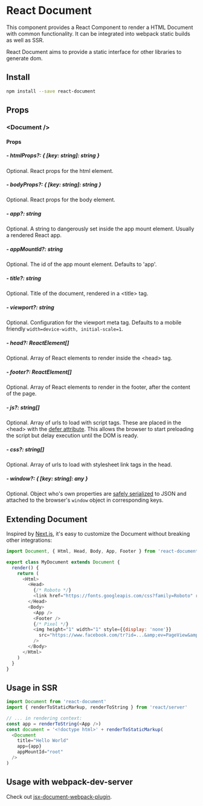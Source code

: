 # React Document

This component provides a React Component to render
a HTML Document with common functionality. It can be
integrated into webpack static builds as well as SSR.

React Document aims to provide a static interface for
other libraries to generate dom.

## Install

```sh
npm install --save react-document
```

## Props

### \<Document />

#### Props

##### - htmlProps?: { [key: string]: string }

Optional. React props for the html element.

##### - bodyProps?: { [key: string]: string }

Optional. React props for the body element.

##### - app?: string

Optional. A string to dangerously set inside the app mount element.
Usually a rendered React app.

##### - appMountId?: string

Optional. The id of the app mount element. Defaults to 'app'.

##### - title?: string

Optional. Title of the document, rendered in a \<title> tag.

##### - viewport?: string

Optional. Configuration for the viewport meta tag. Defaults to a mobile
friendly `width=device-width, initial-scale=1`.

##### - head?: ReactElement[]
 
Optional. Array of React elements to render inside the \<head> tag.

##### - footer?: ReactElement[]

Optional. Array of React elements to render in the footer, after the
content of the page.

##### - js?: string[]

Optional. Array of urls to load with script tags. These are placed in
the \<head> with the [defer attribute](https://developer.mozilla.org/en/docs/Web/HTML/Element/script#attr-defer).
This allows the browser to start preloading the script but delay
execution until the DOM is ready.

##### - css?: string[]

Optional. Array of urls to load with stylesheet link tags in the head.

##### - window?: { [key: string]: any }

Optional. Object who's own properties are [safely serialized](https://www.npmjs.com/package/serialize-javascript)
to JSON and attached to the browser's `window` object in corresponding keys.

## Extending Document

Inspired by [Next.js](https://github.com/zeit/next.js), it's easy to customize
the Document without breaking other integrations:

```javascript
import Document, { Html, Head, Body, App, Footer } from 'react-document'

export class MyDocument extends Document {
  render() {
    return (
      <Html>
        <Head>
          {/* Roboto */}
          <link href="https://fonts.googleapis.com/css?family=Roboto" rel="stylesheet">
        </Head>
        <Body>
          <App />
          <Footer />
          {/* Pixel */} 
          <img height="1" width="1" style={{display: 'none'}}
            src="https://www.facebook.com/tr?id=...&amp;ev=PageView&amp;noscript=1"
          />
        </Body>
      </Html>
    )
  }
}
```

## Usage in SSR

```javascript
import Document from 'react-document'
import { renderToStaticMarkup, renderToString } from 'react/server'

// ... in rendering context:
const app = renderToString(<App />)
const document = '<!doctype html>' + renderToStaticMarkup(
  <Document
    title="Hello World"
    app={app}
    appMountId="root"
  />
)
```

## Usage with webpack-dev-server

Check out [jsx-document-webpack-plugin](https://github.com/aranja/jsx-html-webpack-plugin).
